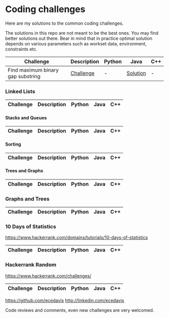 # Coding challenges
Here are my solutions to the common coding challenges. 

The solutions in this repo are not meant to be the best ones. You may find better solutions out there. Bear in mind that in practice optimal solution depends on various parameters such as workset data, environment, constraints etc.

| Challenge  | Description  |  Python | Java | C++ |
|---|---|---|---|---|
|Find maximum binary gap substring | [Challenge](https://app.codility.com/programmers/lessons/1-iterations/binary_gap/) | - | [Solution](https://github.com/ecedavis/CodingChallenges/blob/master/BinaryGap.java) | - |


### Linked Lists

| Challenge  | Description  |  Python | Java | C++ |
|---|---|---|---|---|


#### Stacks and Queues

| Challenge  | Description  |  Python | Java | C++
|---|---|---|---|---

#### Sorting

| Challenge  | Description  |  Python | Java | C++
|---|---|---|---|---


#### Trees and Graphs

| Challenge  | Description  |  Python | Java | C++
|---|---|---|---|---



### Graphs and Trees

| Challenge  | Description  |  Python | Java | C++
|---|---|---|---|---

### 10 Days of Statistics
https://www.hackerrank.com/domains/tutorials/10-days-of-statistics

| Challenge  | Description  |  Python | Java | C++
|---|---|---|---|---


### Hackerrank Random

https://www.hackerrank.com/challenges/

| Challenge  | Description  |  Python | Java | C++
|---|---|---|---|---




https://github.com/ecedavis
http://linkedin.com/ecedavis

Code reviews and comments, even new challenges are very welcomed.
